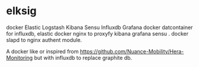 # elksig
docker Elastic Logstash Kibana Sensu Influxdb Grafana
docker datcontainer for influxdb, elastic
docker nginx to proxyfy kibana grafana sensu .
docker slapd to nginx authent module.

A docker like or inspired from https://github.com/Nuance-Mobility/Hera-Monitoring but with influxdb to replace graphite db.



